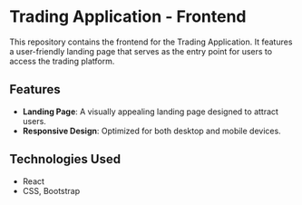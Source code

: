 # Trading Application - Frontend

This repository contains the frontend for the Trading Application. It features a user-friendly landing page that serves as the entry point for users to access the trading platform.

## Features

- **Landing Page**: A visually appealing landing page designed to attract users.
- **Responsive Design**: Optimized for both desktop and mobile devices.

## Technologies Used

- React
- CSS, Bootstrap

